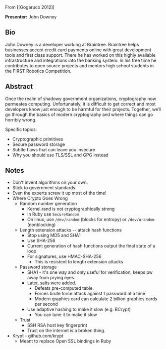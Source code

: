 From [[Gogaruco 2012]]

**Presenter:** John Downey

## Bio

John Downey is a developer working at Braintree. Braintree helps
businesses accept credit card payments online with great development
tools and first class support. There he has worked on this highly
available infrastructure and integrations into the banking system. In
his free time he contributes to open source projects and mentors high
school students in the FIRST Robotics Competition.

## Abstract

Once the realm of shadowy government organizations, cryptography now
permeates computing. Unfortunately, it is difficult to get correct and
most developers know just enough to be harmful for their projects.
Together, we’ll go through the basics of modern cryptography and where
things can go horribly wrong.

Specific topics:

* Cryptographic primitives
* Secure password storage
* Subtle flaws that can leave you insecure
* Why you should use TLS/SSL and GPG instead

## Notes

* Don't invent algorithms on your own.
* Stick to government standards.
* Even the experts screw it up most of the time!
* Where Crypto Goes Wrong
  * Random number generation
    * Kernel.rand is not cryptographically strong
    * In Ruby use `SecureRandom`
    * On linux, use `/dev/random` (blocks for entropy) or `/dev/urandom`
      (nonblocking)
  * Length extension attacks -- attack hash functions
    * Stop using MD5 and SHA1
    * Use SHA-256
    * Current generation of hash functions output the final state of a loop
    * For signatures, use HMAC-SHA-256
      * This is resistent to length extension attacks
  * Password storage
    * SHA1 - it's one way and only useful for verification, keeps pw
      away from prying eyes.
    * Later, salts were added.
       * Defeats pre-computed table.
       * Forces brute force attack against 1 password at a time.
       * Modern graphics card can calculate 2 billion graphics cards per
         second
    * Use adaptive hashing to make it slow (e.g. BCrypt)
       * You can tune it to make it slow
  * Trust
    * SSH RSA host key fingerprint
    * Trust on the internet is a broken thing.
* Krypt - github.com/krypt
  * Meant to replace Open SSL bindings in Ruby

